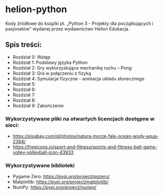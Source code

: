 # helion-python

Kody źródłowe do książki pt. „Python 3 - Projekty dla początkujących i pasjonatów” wydanej przez wydawnictwo Helion Edukacja.

## Spis treści:
* Rozdział 0: Wstęp
* Rozdział 1: Podstawy języka Python
* Rozdział 2: Gry wykorzystujące mechanikę ruchu – Pong
* Rozdział 3: Gra w połączeniu z fizyką
* Rozdział 4: Symulacje fizyczne - animacja układu słonecznego
* Rozdział 5:
* Rozdział 6:
* Rozdział 7:
* Rozdział 8:
* Rozdział 9: Zakończenie


### Wykorzystywane pliki na otwartych licencjach dostępne w sieci:
* https://pixabay.com/pl/photos/natura-morze-fale-ocean-wody-aqua-2384/
* https://freeicons.io/sport-and-fitness/sports-and-fitness-ball-game-volley-volleyball-icon-43933


### Wykorzystywane biblioteki
* Pygame Zero: https://pypi.org/project/pgzero/
* Matplotlib: https://pypi.org/project/matplotlib/
* NumPy: https://pypi.org/project/numpy/
